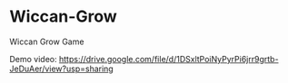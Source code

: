 # Wiccan-Grow
Wiccan Grow Game

Demo video: https://drive.google.com/file/d/1DSxltPoiNyPyrPi6jrr9grtb-JeDuAer/view?usp=sharing
